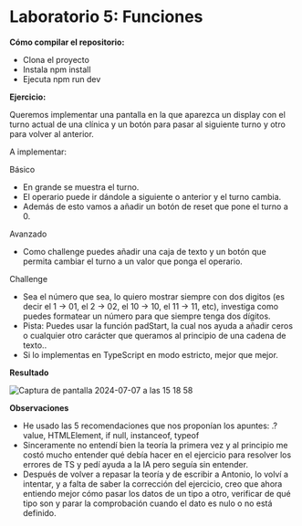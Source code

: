 # Laboratorio 5: Funciones

**Cómo compilar el repositorio:**

- Clona el proyecto
- Instala npm install
- Ejecuta npm run dev

**Ejercicio:**

Queremos implementar una pantalla en la que aparezca un display con el turno actual de una clínica y un botón para pasar al siguiente turno y otro para volver al anterior.

A implementar:

Básico

- En grande se muestra el turno.
- El operario puede ir dándole a siguiente o anterior y el turno cambia.
- Además de esto vamos a añadir un botón de reset que pone el turno a 0.

Avanzado

- Como challenge puedes añadir una caja de texto y un botón que permita cambiar el turno a un valor que ponga el operario.

Challenge

- Sea el número que sea, lo quiero mostrar siempre con dos digitos (es decir el 1 -> 01, el 2 -> 02, el 10 -> 10, el 11 -> 11, etc), investiga como puedes formatear un número para que siempre tenga dos dígitos.
- Pista: Puedes usar la función padStart, la cual nos ayuda a añadir ceros o cualquier otro carácter que queramos al principio de una cadena de texto..
- Si lo implementas en TypeScript en modo estricto, mejor que mejor.

**Resultado**

![Captura de pantalla 2024-07-07 a las 15 18 58](https://github.com/sandrusmb/laboratorio-5-funciones/assets/44322246/a66ebcce-9c15-4c0f-858c-54a8a81bb4e6)

**Observaciones**
- He usado las 5 recomendaciones que nos proponían los apuntes: .?value, HTMLElement, if null, instanceof, typeof
- Sinceramente no entendí bien la teoría la primera vez y al principio me costó mucho entender qué debía hacer en el ejercicio para resolver los errores de TS y pedí ayuda a la IA pero seguía sin entender.
- Después de volver a repasar la teoría y de escribir a Antonio, lo volví a intentar, y a falta de saber la corrección del ejercicio, creo que ahora entiendo mejor cómo pasar los datos de un tipo a otro, verificar de qué tipo son y parar la comprobación cuando el dato es nulo o no está definido. 
